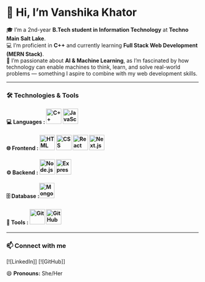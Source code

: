 # 👋 Hi, I’m Vanshika Khator  

🎓 I’m a 2nd-year **B.Tech student in Information Technology** at **Techno Main Salt Lake**.  
💻 I’m proficient in **C++** and currently learning **Full Stack Web Development (MERN Stack)**.  
🤖 I’m passionate about **AI & Machine Learning**, as I’m fascinated by how technology can enable machines to think, learn, and solve real-world problems — something I aspire to combine with my web development skills.  

---

### 🛠️ Technologies & Tools  

#### 💻 Languages : <img src="https://cdn.jsdelivr.net/gh/devicons/devicon/icons/cplusplus/cplusplus-original.svg" alt="C++" width="40" height="40"/>   <img src="https://cdn.jsdelivr.net/gh/devicons/devicon/icons/javascript/javascript-original.svg" alt="JavaScript" width="40" height="40"/>  

#### 🌐 Frontend : <img src="https://cdn.jsdelivr.net/gh/devicons/devicon/icons/html5/html5-original.svg" alt="HTML" width="40" height="40"/>   <img src="https://cdn.jsdelivr.net/gh/devicons/devicon/icons/css3/css3-original.svg" alt="CSS" width="40" height="40"/>   <img src="https://cdn.jsdelivr.net/gh/devicons/devicon/icons/react/react-original.svg" alt="React" width="40" height="40"/>   <img src="https://cdn.jsdelivr.net/gh/devicons/devicon/icons/nextjs/nextjs-original.svg" alt="Next.js" width="40" height="40"/>  

#### ⚙️ Backend : <img src="https://cdn.jsdelivr.net/gh/devicons/devicon/icons/nodejs/nodejs-original.svg" alt="Node.js" width="40" height="40"/>   <img src="https://cdn.jsdelivr.net/gh/devicons/devicon/icons/express/express-original.svg" alt="Express" width="40" height="40"/>  

#### 🗄️ Database :<img src="https://cdn.jsdelivr.net/gh/devicons/devicon/icons/mongodb/mongodb-original.svg" alt="MongoDB" width="40" height="40"/>  

#### 🧰 Tools : <img src="https://cdn.jsdelivr.net/gh/devicons/devicon/icons/git/git-original.svg" alt="Git" width="40" height="40"/>   <img src="https://cdn.jsdelivr.net/gh/devicons/devicon/icons/github/github-original.svg" alt="GitHub" width="40" height="40"/>  

---

### 📫 Connect with me  
[![LinkedIn]]   [![GitHub]]

😄 **Pronouns:** She/Her  
